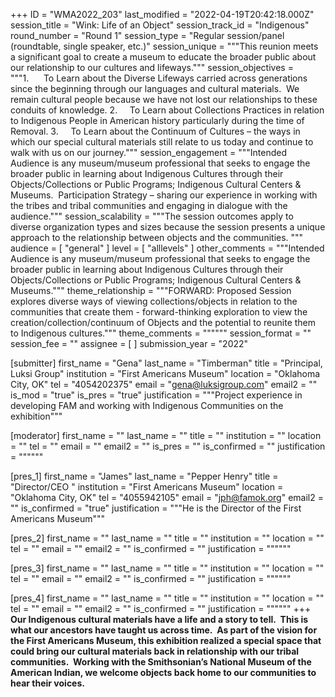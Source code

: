 +++
ID = "WMA2022_203"
last_modified = "2022-04-19T20:42:18.000Z"
session_title = "Wink:  Life of an Object"
session_track_id = "Indigenous"
round_number = "Round 1"
session_type = "Regular session/panel (roundtable, single speaker, etc.)"
session_unique = """This reunion meets a significant goal to create a museum to educate the broader public about our relationship to our cultures and lifeways."""
session_objectives = """1.      To Learn about the Diverse Lifeways carried across generations since the beginning through our languages and cultural materials.  We remain cultural people because we have not lost our relationships to these conduits of knowledge.
2.     To Learn about Collections Practices in relation to Indigenous People in American history particularly during the time of Removal.
3.     To Learn about the Continuum of Cultures – the ways in which our special cultural materials still relate to us today and continue to walk with us on our journey."""
session_engagement = """Intended Audience is any museum/museum professional that seeks to engage the broader public in learning about Indigenous Cultures through their Objects/Collections or Public Programs; Indigenous Cultural Centers & Museums.  Participation Strategy – sharing our experience in working with the tribes and tribal communities and engaging in dialogue with the audience."""
session_scalability = """The session outcomes apply to diverse organization types and sizes because the session presents a unique approach to the relationship between objects and the communities.
"""
audience = [ "general" ]
level = [ "alllevels" ]
other_comments = """Intended Audience is any museum/museum professional that seeks to engage the broader public in learning about Indigenous Cultures through their Objects/Collections or Public Programs; Indigenous Cultural Centers & Museums."""
theme_relationship = """FORWARD:  Proposed Session explores diverse ways of viewing collections/objects in relation to the communities that create them - forward-thinking exploration to view the creation/collection/continuum of Objects and the potential to reunite them to Indigenous cultures."""
theme_comments = """"""
session_format = ""
session_fee = ""
assignee = [  ]
submission_year = "2022"

[submitter]
first_name = "Gena"
last_name = "Timberman"
title = "Principal, Luksi Group"
institution = "First Americans Museum"
location = "Oklahoma City, OK"
tel = "4054202375"
email = "gena@luksigroup.com"
email2 = ""
is_mod = "true"
is_pres = "true"
justification = """Project experience in developing FAM and working with Indigenous Communities on the exhibition"""

[moderator]
first_name = ""
last_name = ""
title = ""
institution = ""
location = ""
tel = ""
email = ""
email2 = ""
is_pres = ""
is_confirmed = ""
justification = """"""

[pres_1]
first_name = "James"
last_name = "Pepper Henry"
title = "Director/CEO "
institution = "First Americans Museum"
location = "Oklahoma City, OK"
tel = "4055942105"
email = "jph@famok.org"
email2 = ""
is_confirmed = "true"
justification = """He is the Director of the First Americans Museum"""

[pres_2]
first_name = ""
last_name = ""
title = ""
institution = ""
location = ""
tel = ""
email = ""
email2 = ""
is_confirmed = ""
justification = """"""

[pres_3]
first_name = ""
last_name = ""
title = ""
institution = ""
location = ""
tel = ""
email = ""
email2 = ""
is_confirmed = ""
justification = """"""

[pres_4]
first_name = ""
last_name = ""
title = ""
institution = ""
location = ""
tel = ""
email = ""
email2 = ""
is_confirmed = ""
justification = """"""
+++
**Our Indigenous cultural materials have a life and a story to tell.  This is what our ancestors have taught us across time.  As part of the vision for the First Americans Museum, this exhibition realized a special space that could bring our cultural materials back in relationship with our tribal communities.  Working with the Smithsonian’s National Museum of the American Indian, we welcome objects back home to our communities to hear their voices.**
